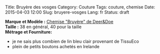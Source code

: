 Title: Bruyère des vosges
Category: Couture
Tags: couture, chemise
Date: 2015-04-03 12:00
Slug: bruyere-vosges
Lang: fr
Status: draft

**Marque et Modèle :** [Chemise "Bruyère" de Deer&Doe](http://shop.deer-and-doe.fr/fr/patrons-de-couture/21-patron-chemise-bruyere.html)<br>
**Taille :** 38 en général, 40 pour la taille <br>
**Métrage et Fourniture:** <br>
- je ne sais plus combien de lin bleu clair provenant de TissuEco<br>
- plein de petits boutons achetés en Irelande<br>
